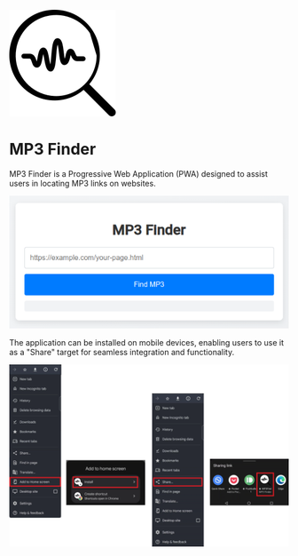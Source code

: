 ![icon.png](src/icon.png)

# MP3 Finder 

MP3 Finder is a Progressive Web Application (PWA) designed to assist users in locating MP3 links on websites.

![MP3 Finder App Preview](pictures/app-preview.png)

The application can be installed on mobile devices, enabling users to use it as a "Share" target for seamless integration and functionality.

![PWA Sharing Target](pictures/pwa-share-target.png)